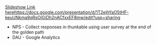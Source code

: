 [Slideshow Link here](https://docs.google.com/presentation/d/1T2ejhYaO5tHF-keuUNkma9qRsOiGiDh2nACfxxEF8mw/edit?usp=sharing)https://docs.google.com/presentation/d/1T2ejhYaO5tHF-keuUNkma9qRsOiGiDh2nACfxxEF8mw/edit?usp=sharing
* NPS - Collect responses in thunkable using user survey at the end of the golden path
* DAU - Google Analytics
